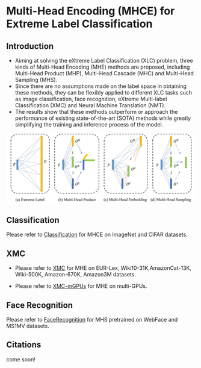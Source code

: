 # Multi-Head Encoding (MHCE) for Extreme Label Classification



## Introduction

- Aiming at solving the eXtreme Label Classification (XLC) problem, three kinds of Multi-Head Encoding (MHE) methods are proposed, including Multi-Head Product (MHP), Multi-Head Cascade (MHC) and Multi-Head Sampling (MHS). 
- Since there are no assumptions made on the label space in obtaining these methods, they can be flexibly applied to different XLC tasks such as image classification, face recognition, eXtreme Multi-label Classification (XMC) and Neural Machine Translation (NMT). 
- The results show that these methods outperform or approach the performance of existing state-of-the-art (SOTA) methods while greatly simplifying the training and inference process of the model.

<img src="https://github.com/Anoise/MHCE/blob/main/Images/MHCE.jpg">

## Classification

Please refer to [Classification](https://github.com/Anoise/MHCE/tree/main/Classification) for MHCE on ImageNet and CIFAR datasets.

## XMC

- Please refer to [XMC](https://github.com/Anoise/MHCE/tree/main/XMC) for MHE on EUR-Lex, Wiki10-31K,AmazonCat-13K, Wiki-500K, Amazon-670K, Amazon3M datasets.

- Please refer to [XMC-mGPUs](https://github.com/Anoise/MHCE/tree/main/XMC-mGPUs) for MHE on multi-GPUs.

## Face Recognition

Please refer to [FaceRecognition](https://github.com/Anoise/MHCE/tree/main/FaceRecognition) for MHS pretrained on WebFace and MS1MV datasets.


## Citations
come soon!
<!--
```
@inproceedings{deng2019arcface,
  title={Arcface: Additive angular margin loss for deep face recognition},
  author={Deng, Jiankang and Guo, Jia and Xue, Niannan and Zafeiriou, Stefanos},
  booktitle={Proceedings of the IEEE Conference on Computer Vision and Pattern Recognition},
  pages={4690--4699},
  year={2019}
}

```
-->
